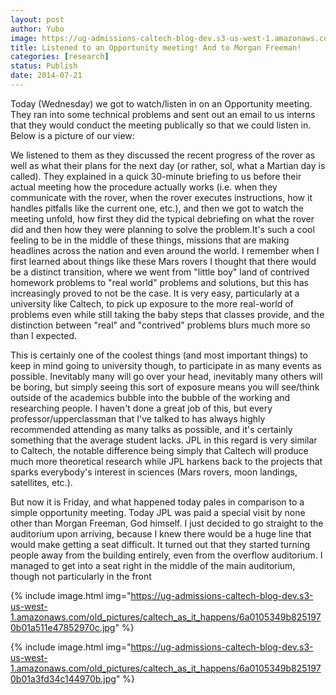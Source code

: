 ```yaml
---
layout: post
author: Yubo
image: https://ug-admissions-caltech-blog-dev.s3-us-west-1.amazonaws.com/old_pictures/caltech_as_it_happens/6a0105349b8251970b01a73dee8905970d.jpg
title: Listened to an Opportunity meeting! And to Morgan Freeman! 
categories: [research]
status: Publish
date: 2014-07-21
---
```



Today (Wednesday) we got to watch/listen in on an Opportunity meeting. They ran into some technical problems and sent out an email to us interns that they would conduct the meeting publically so that we could listen in. Below is a picture of our view:

We listened to them as they discussed the recent progress of the rover as well as what their plans for the next day (or rather, sol, what a Martian day is called). They explained in a quick 30-minute briefing to us before their actual meeting how the procedure actually works (i.e. when they communicate with the rover, when the rover executes instructions, how it handles pitfalls like the current one, etc.), and then we got to watch the meeting unfold, how first they did the typical debriefing on what the rover did and then how they were planning to solve the problem.It's such a cool feeling to be in the middle of these things, missions that are making headlines across the nation and even around the world. I remember when I first learned about things like these Mars rovers I thought that there would be a distinct transition, where we went from "little boy" land of contrived homework problems to "real world" problems and solutions, but this has increasingly proved to not be the case. It is very easy, particularly at a university like Caltech, to pick up exposure to the more real-world of problems even while still taking the baby steps that classes provide, and the distinction between "real" and "contrived" problems blurs much more so than I expected.

This is certainly one of the coolest things (and most important things) to keep in mind going to university though, to participate in as many events as possible. Inevitably many will go over your head, inevitably many others will be boring, but simply seeing this sort of exposure means you will see/think outside of the academics bubble into the bubble of the working and researching people. I haven't done a great job of this, but every professor/upperclassman that I've talked to has always highly recommended attending as many talks as possible, and it's certainly something that the average student lacks. JPL in this regard is very similar to Caltech, the notable difference being simply that Caltech will produce much more theoretical research while JPL harkens back to the projects that sparks everybody's interest in sciences (Mars rovers, moon landings, satellites, etc.).

But now it is Friday, and what happened today pales in comparison to a simple opportunity meeting. Today JPL was paid a special visit by none other than Morgan Freeman, God himself. I just decided to go straight to the auditorium upon arriving, because I knew there would be a huge line that would make getting a seat difficult. It turned out that they started turning people away from the building entirely, even from the overflow auditorium. I managed to get into a seat right in the middle of the main auditorium, though not particularly in the front

{% include image.html img="https://ug-admissions-caltech-blog-dev.s3-us-west-1.amazonaws.com/old_pictures/caltech_as_it_happens/6a0105349b8251970b01a511e47852970c.jpg" %}


{% include image.html img="https://ug-admissions-caltech-blog-dev.s3-us-west-1.amazonaws.com/old_pictures/caltech_as_it_happens/6a0105349b8251970b01a3fd34c144970b.jpg" %}
